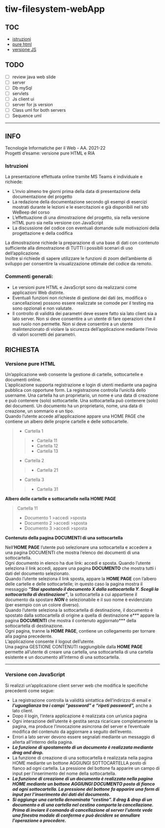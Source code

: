 # tiw-filesystem-webApp


## TOC
* [istruzioni](#istruzioni)
* [pure html](#versione-pure-html)
* [versione JS](#versione-con-javascript)

## TODO

- [ ] review java web slide
- [ ] server
- [ ] Db mySql
- [ ] servlets
- [ ] Js client ui
- [ ] server for js version
- [ ] Class uml for both servers
- [ ] Sequence uml

-----------

## INFO

Tecnologie Informatiche per il Web - AA. 2021-22  
Progetti d’esame: versione pure HTML e RIA  
### Istruzioni  
La presentazione effettuata online tramite MS Teams è individuale e richiede:  
* L’invio almeno tre giorni prima della data di presentazione della documentazione del
progetto
* La redazione della documentazione secondo gli esempi di esercizi mostrati durante
le lezioni e le esercitazioni e già disponibili nel sito WeBeep del corso
* L’effettuazione di una dimostrazione del progetto, sia nella versione HTML puro sia
nella versione con JavaScript
* La discussione del codice con eventuali domande sulle motivazioni della
progettazione e della codifica  

La dimostrazione richiede la preparazione di una base di dati con contenuto sufficiente alla
dimostrazione di TUTTI i possibili scenari di uso dell’applicazione.  
Inoltre si richiede di sapere utilizzare le funzioni di zoom dell’ambiente di sviluppo per
consentire la visualizzazione ottimale del codice da remoto.  
### Commenti generali:
* Le versioni pure HTML e JavaScript sono da realizzarsi come applicazioni Web
distinte.
* Eventuali funzioni non richieste di gestione dei dati (es, modifica o cancellazione)
possono essere realizzate se comode per il testing ma sono opzionali e non valutate.
* Il controllo di validità dei parametri deve essere fatto sia lato client sia a lato server.
Non si deve consentire a un utente di fare operazioni che il suo ruolo non permette.
Non si deve consentire a un utente malintenzionato di violare la sicurezza
dell’applicazione mediante l’invio di valori scorretti dei parametri.


## RICHIESTA

### Versione pure HTML
Un’applicazione web consente la gestione di cartelle, sottocartelle e documenti online.  
L’applicazione supporta registrazione e login di utenti mediante una pagina pubblica con opportune form. La registrazione controlla l’unicità dello username. Una cartella ha un proprietario, un nome e una data di creazione e può contenere (solo) sottocartelle. Una sottocartella può contenere (solo) dei documenti. Un documento ha un proprietario, nome, una data di creazione, un sommario e un tipo.   
Quando l’utente accede all’applicazione appare una HOME PAGE che contiene un albero delle proprie cartelle e delle sottocartelle.

>* Cartella 1
>>  * Cartella 11
>>  * Cartella 12
>>  * Cartella 13
>* Cartella 2
>>  * Cartella 21
>* Cartella 3
>>  * Cartella 31  
  
**Albero delle cartelle e sottocartelle nella
HOME PAGE**
         
>Cartella 11
>* Documento 1 >accedi >sposta  
>* Documento 2 >accedi >sposta
>* Documento 3 >accedi >sposta  
   
**Contenuto della pagina DOCUMENTI di
una sottocartella**  

Nell’**HOME PAGE** l’utente può selezionare una sottocartella e accedere a una pagina
DOCUMENTI che mostra l’elenco dei documenti di una sottocartella.  
Ogni documento in elenco ha due link: accedi e sposta. Quando l’utente seleziona il link accedi, appare una pagina **DOCUMENTO** che mostra tutti i dati del documento selezionato.  
Quando l’utente seleziona il link sposta, appare la **HOME PAGE** con l’albero delle cartelle e delle sottocartelle;
in questo caso la pagina mostra il messaggio ***“Stai spostando il documento X dalla sottocartella Y. Scegli la sottocartella di destinazione”***, la sottocartella a cui appartiene il documento da spostare ***NON*** è selezionabile e il suo nome è evidenziato (per esempio con un colore diverso).   
Quando l’utente seleziona la sottocartella di destinazione, il documento è spostato dalla sottocartella di origine a quella di destinazione e*** appare la pagina **DOCUMENTI** che mostra il contenuto aggiornato*** della sottocartella di destinazione.  
Ogni pagina, tranne la **HOME PAGE**, contiene un collegamento per tornare alla pagina precedente.    
L’applicazione consente il logout dell’utente.  
Una pagina GESTIONE CONTENUTI raggiungibile dalla **HOME PAGE** permette all’utente di creare una cartella, una sottocartella di una cartella esistente e un documento all’interno di una sottocartella.

-----------

### Versione con JavaScript
Si realizzi un’applicazione client server web che modifica le specifiche precedenti come segue:
* La registrazione controlla la validità sintattica dell’indirizzo di email e ***l’uguaglianza tra
i campi “password” e “ripeti password”,*** anche a lato client.
* Dopo il login, l’intera applicazione è realizzata con un’unica pagina
* Ogni interazione dell’utente è gestita senza ricaricare completamente la pagina, ma
produce l’invocazione asincrona del server e l’eventuale modifica del contenuto da
aggiornare a seguito dell’evento.
* Errori a lato server devono essere segnalati mediante un messaggio di allerta
all’interno della pagina.
* ***La funzione di spostamento di un documento è realizzata mediante drag and drop.***
* La funzione di creazione di una sottocartella è realizzata nella pagina HOME mediante
un bottone AGGIUNGI SOTTOCARTELLA posto di fianco ad ogni cartella. La
pressione del bottone fa apparire un campo di input per l’inserimento del nome della
sottocartella.
* ***La funzione di creazione di un documento è realizzata nella pagina HOME mediante
un bottone AGGIUNGI DOCUMENTO posto di fianco ad ogni sottocartella. La
pressione del bottone fa apparire una form di input per l’inserimento dei dati del
documento.***
* ***Si aggiunge una cartella denominata “cestino”. Il drag & drop di un documento o di una
cartella nel cestino comporta la cancellazione. Prima di inviare il comando di
cancellazione al server l’utente vede una finestra modale di conferma e può decidere
se annullare l’operazione o procedere.***
